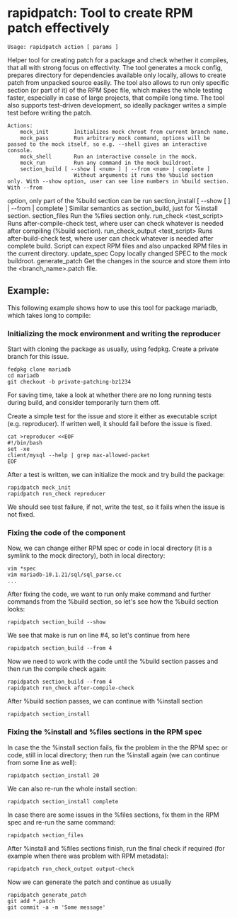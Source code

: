 rapidpatch: Tool to create RPM patch effectively
================================================

    Usage: rapidpatch action [ params ]

Helper tool for creating patch for a package and check whether it compiles, that all with strong focus on effectivity. The tool generates a mock config, prepares directory for dependencies available only locally, allows to create patch from unpacked source easily. The tool also allows to run only specific section (or part of it) of the RPM Spec file, which makes the whole testing faster, especially in case of large projects, that compile long time. The tool also supports test-driven development, so ideally packager writes a simple test before writing the patch.

    Actions:
        mock_init        Initializes mock chroot from current branch name.
        mock_pass        Run arbitrary mock command, options will be passed to the mock itself, so e.g. --shell gives an interactive console.
        mock_shell       Run an interactive console in the mock.
        mock_run         Run any command in the mock buildroot.
        section_build [ --show [ <num> ] | --from <num> | complete ]
                         Without arguments it runs the %build section only. With --show option, user can see line numbers in %build section. With --from
option, only part of the %build section can be run
        section_install [ --show [ <num> ] | --from <num> | complete ]
                         Similar semantics as section_build, just for %install section.
        section_files    Run the %files section only.
        run_check <test_script>
                         Runs after-compile-check test, where user can check whatever is needed after compiling (%build section).
        run_check_output <test_script>
                         Runs after-build-check test, where user can check whatever is needed after complete build. Script can expect RPM files and also unpacked RPM files in the current directory.
        update_spec      Copy locally changed SPEC to the mock buildroot.
        generate_patch   Get the changes in the source and store them into the <branch_name>.patch file.

## Example:

This following example shows how to use this tool for package mariadb, which takes long to compile:


### Initializing the mock environment and writing the reproducer

Start with cloning the package as usually, using fedpkg. Create a private branch for this issue.
    
    fedpkg clone mariadb
    cd mariadb
    git checkout -b private-patching-bz1234

For saving time, take a look at whether there are no long running tests during build, and consider temporarily turn them off.

Create a simple test for the issue and store it either as executable script (e.g. reproducer). If written well, it should fail before the issue is fixed.

    cat >reproducer <<EOF
    #!/bin/bash
    set -xe
    client/mysql --help | grep max-allowed-packet
    EOF

After a test is written, we can initialize the mock and try build the package:

    rapidpatch mock_init
    rapidpatch run_check reproducer

We should see test failure, if not, write the test, so it fails when the issue is not fixed.


### Fixing the code of the component

Now, we can change either RPM spec or code in local directory (it is a symlink to the mock directory), both in local directory:

    vim *spec
    vim mariadb-10.1.21/sql/sql_parse.cc
    ...

After fixing the code, we want to run only make command and further commands from the %build section, so let's see how the %build section looks:

    rapidpatch section_build --show

We see that make is run on line #4, so let's continue from here

    rapidpatch section_build --from 4

Now we need to work with the code until the %build section passes and then run the compile check again:

    rapidpatch section_build --from 4
    rapidpatch run_check after-compile-check

After %build section passes, we can continue with %install section

    rapidpatch section_install


### Fixing the %install and %files sections in the RPM spec

In case the the %install section fails, fix the problem in the the RPM spec or code, still in local directory; then run the %install again (we can continue from some line as well):

    rapidpatch section_install 20

We can also re-run the whole install section:

    rapidpatch section_install complete

In case there are some issues in the %files sections, fix them in the RPM spec and re-run the same command:

    rapidpatch section_files

After %install and %files sections finish, run the final check if required (for example when there was problem with RPM metadata):

    rapidpatch run_check_output output-check

Now we can generate the patch and continue as usually

    rapidpatch generate_patch
    git add *.patch
    git commit -a -m 'Some message'
